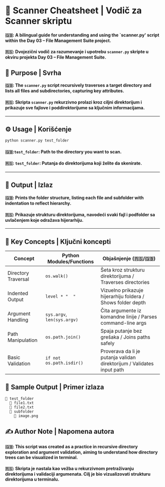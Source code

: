 # 🧪 Scanner Cheatsheet | Vodič za Scanner skriptu

#### 🇬🇧: A bilingual guide for understanding and using the `scanner.py' script within the **Day 03 – File Management Suite** project.
#### 🇷🇸: Dvojezični vodič za razumevanje i upotrebu `scanner.py` skripte u okviru projekta **Day 03 – File Management Suite**.

## 📌 Purpose | Svrha

#### 🇬🇧: The `scanner.py` script recursively traverses a target directory and lists all files and subdirectories, capturing key attributes.
#### 🇷🇸: Skripta `scanner.py` rekurzivno prolazi kroz ciljni direktorijum i prikazuje sve fajlove i poddirektorijume sa ključnim informacijama.

---

## ⚙️ Usage | Korišćenje

```bash
python scanner.py test_folder
```

#### 🇬🇧:`test_folder`: Path to the directory you want to scan.
#### 🇷🇸: `test_folder`: Putanja do direktorijuma koji želite da skenirate.

---

## 📁 Output | Izlaz

#### 🇬🇧: Prints the folder structure, listing each file and subfolder with indentation to reflect hierarchy.

#### 🇷🇸: Prikazuje strukturu direktorijuma, navodeći svaki fajl i podfolder sa uvlačenjem koje odražava hijerarhiju.

---

## 🧠 Key Concepts | Ključni koncepti

| Concept                     | Python Modules/Functions      | Objašnjenje (🇷🇸/🇬🇧) |
|----------------------------|-------------------------------|---------------------|
| Directory Traversal        | `os.walk()`                   | Šeta kroz strukturu direktorijuma / Traverses directories |
| Indented Output            | `level * "  "`                | Vizuelno prikazuje hijerarhiju foldera / Shows folder depth |
| Argument Handling          | `sys.argv`, `len(sys.argv)`   | Čita argumente iz komandne linije / Parses command-line args |
| Path Manipulation          | `os.path.join()`              | Spaja putanje bez grešaka / Joins paths safely |
| Basic Validation           | `if not os.path.isdir()`      | Proverava da li je putanja validan direktorijum / Validates input path |


## 🧩 Sample Output | Primer izlaza

```
📁 test_folder
  📄 file1.txt
  📄 file2.txt
  📁 subfolder
    📄 image.png
```

## ✍️ Author Note | Napomena autora

#### 🇬🇧: This script was created as a practice in recursive directory exploration and argument validation, aiming to understand how directory trees can be visualized in terminal.
#### 🇷🇸: Skripta je nastala kao vežba u rekurzivnom pretraživanju direktorijuma i validaciji argumenata. Cilj je bio vizualizovati strukturu direktorijuma u terminalu.

